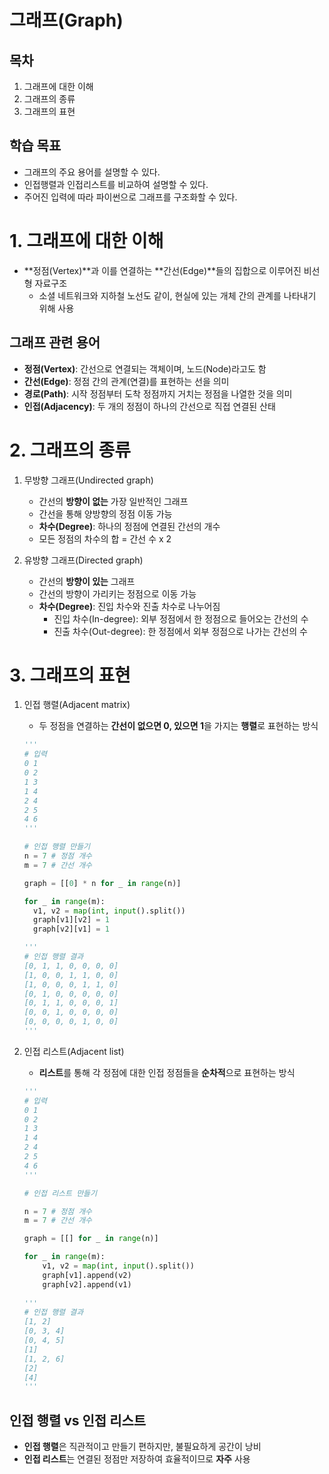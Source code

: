 # 그래프(Graph)
## 목차
1. 그래프에 대한 이해
2. 그래프의 종류
3. 그래프의 표현
## 학습 목표
* 그래프의 주요 용어를 설명할 수 있다.
* 인접행렬과 인접리스트를 비교하여 설명할 수 있다.
* 주어진 입력에 따라 파이썬으로 그래프를 구조화할 수 있다.
# 1. 그래프에 대한 이해
* **정점(Vertex)**과 이를 연결하는 **간선(Edge)**들의 집합으로 이루어진 비선형 자료구조
  * 소셜 네트워크와 지하철 노선도 같이, 현실에 있는 개체 간의 관계를 나타내기 위해 사용
## 그래프 관련 용어
* **정점(Vertex)**: 간선으로 연결되는 객체이며, 노드(Node)라고도 함
* **간선(Edge)**: 정점 간의 관계(연결)를 표현하는 선을 의미
* **경로(Path)**: 시작 정점부터 도착 정점까지 거치는 정점을 나열한 것을 의미
* **인접(Adjacency)**: 두 개의 정점이 하나의 간선으로 직접 연결된 산태

# 2. 그래프의 종류
1. 무방향 그래프(Undirected graph)
    * 간선의 **방향이 없는** 가장 일반적인 그래프
    * 간선을 통해 양방향의 정점 이동 가능
    * **차수(Degree)**: 하나의 정점에 연결된 간선의 개수
    * 모든 정점의 차수의 합 = 간선 수 x 2
  
2. 유방향 그래프(Directed graph)
    * 간선의 **방향이 있는** 그래프
    * 간선의 방향이 가리키는 정점으로 이동 가능
    * **차수(Degree)**: 진입 차수와 진출 차수로 나누어짐
      * 진입 차수(In-degree): 외부 정점에서 한 정점으로 들어오는 간선의 수
      * 진출 차수(Out-degree): 한 정점에서 외부 정점으로 나가는 간선의 수

# 3. 그래프의 표현
1. 인접 행렬(Adjacent matrix)
    * 두 정점을 연결하는 **간선이 없으면 0, 있으면 1**을 가지는 **행렬**로 표현하는 방식
    ```py
    '''
    # 입력
    0 1
    0 2
    1 3
    1 4
    2 4
    2 5
    4 6
    '''

    # 인접 행렬 만들기
    n = 7 # 정점 개수
    m = 7 # 간선 개수

    graph = [[0] * n for _ in range(n)]
    
    for _ in range(m):
      v1, v2 = map(int, input().split())
      graph[v1][v2] = 1
      graph[v2][v1] = 1

    '''
    # 인접 행렬 결과
    [0, 1, 1, 0, 0, 0, 0]
    [1, 0, 0, 1, 1, 0, 0]
    [1, 0, 0, 0, 1, 1, 0]
    [0, 1, 0, 0, 0, 0, 0]
    [0, 1, 1, 0, 0, 0, 1]
    [0, 0, 1, 0, 0, 0, 0]
    [0, 0, 0, 0, 1, 0, 0]
    '''
    ```

2. 인접 리스트(Adjacent list)
    * **리스트**를 통해 각 정점에 대한 인접 정점들을 **순차적**으로 표현하는 방식
    ```py
    '''
    # 입력
    0 1
    0 2
    1 3
    1 4
    2 4
    2 5
    4 6
    '''

    # 인접 리스트 만들기

    n = 7 # 정점 개수
    m = 7 # 간선 개수

    graph = [[] for _ in range(n)]

    for _ in range(m):
        v1, v2 = map(int, input().split())
        graph[v1].append(v2)
        graph[v2].append(v1)
      
    '''
    # 인접 행렬 결과
    [1, 2]
    [0, 3, 4]
    [0, 4, 5]
    [1]
    [1, 2, 6]
    [2]
    [4]
    '''

## 인접 행렬 vs 인접 리스트
* **인접 행렬**은 직관적이고 만들기 편하지만, 불필요하게 공간이 낭비
* **인접 리스트**는 연결된 정점만 저장하여 효율적이므로 **자주** 사용